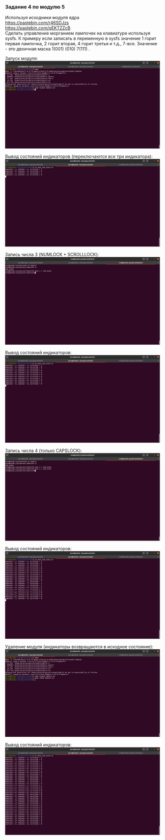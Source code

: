 ### Задание 4 по модулю 5

Используя исходники модуля ядра  
https://pastebin.com/r46SDJzs  
https://pastebin.com/qEKTZZcB  
Сделать управление морганием лампочек на клавиатуре используя sysfs. К примеру если записать в переменную в sysfs значение 1 горит первая лампочка, 2 горит вторая, 4 горит третья и т.д., 7-все. Значение - это двоичная маска 1(001) (010) 7(111) .

Запуск модуля:
![1.png](/task4/img/1.png)

Вывод состояний индикаторов (переключаются все три индикатора):
![2.png](/task4/img/2.png)

Запись числа 3 (NUMLOCK + SCROLLLOCK):
![3.png](/task4/img/3.png)

Вывод состояний индикаторов:
![4.png](/task4/img/4.png)

Запись числа 4 (только CAPSLOCK):
![5.png](/task4/img/5.png)

Вывод состояний индикаторов:
![6.png](/task4/img/6.png)

Удаление модуля (индикаторы возвращаются в исходное состояние):
![7.png](/task4/img/7.png)

Вывод состояний индикаторов:
![8.png](/task4/img/8.png)
